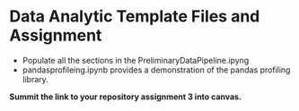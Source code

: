 # Data Analytic Template Files and Assignment
* Populate all the sections in the PreliminaryDataPipeline.ipyng
* pandasprofileing.ipynb provides a demonstration of the pandas profiling library.

**Summit the link to your repository assignment 3 into canvas.**